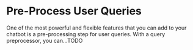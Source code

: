 # Pre-Process User Queries

One of the most powerful and flexible features that you can add to your chatbot
is a pre-processing step for user queries. With a query preprocessor,
you can...TODO
